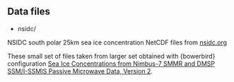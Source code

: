 ## Data files

* nsidc/

NSIDC south polar 25km sea ice concentration NetCDF files from [nsidc.org](https://n5eil01u.ecs.nsidc.org/PM/NSIDC-0051.002/)

These small set of files taken from larger set obtained with {bowerbird} configuration [Sea Ice Concentrations from Nimbus-7 SMMR and DMSP SSM/I-SSMIS Passive Microwave Data, Version 2]( https://github.com/AustralianAntarcticDivision/blueant/blob/master/R/sources_seaice.R).

